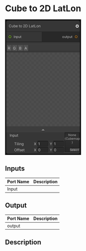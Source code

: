 # Cube to 2D LatLon
![Mixture.CubeTo2DLatLonNode](../../images/Mixture.CubeTo2DLatLonNode.png)
## Inputs
Port Name | Description
--- | ---
Input | 

## Output
Port Name | Description
--- | ---
output | 

## Description

